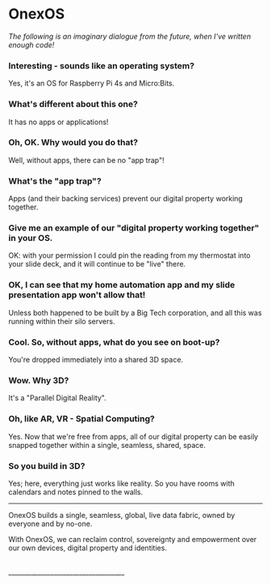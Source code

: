 
# OnexOS

_The following is an imaginary dialogue from the future, when I've written enough code!_

### Interesting - sounds like an operating system?

Yes, it's an OS for Raspberry Pi 4s and Micro:Bits.

### What's different about this one?

It has no apps or applications!

### Oh, OK. Why would you do that?

Well, without apps, there can be no "app trap"!

### What's the "app trap"?

Apps (and their backing services) prevent our digital property working together.

### Give me an example of our "digital property working together" in your OS.

OK: with your permission I could pin the reading from my thermostat into your slide
deck, and it will continue to be "live" there.

### OK, I can see that my home automation app and my slide presentation app won't allow that!

Unless both happened to be built by a Big Tech corporation, and all this was running
within their silo servers.

### Cool. So, without apps, what do you see on boot-up?

You're dropped immediately into a shared 3D space.

### Wow. Why 3D?

It's a "Parallel Digital Reality".

### Oh, like AR, VR - Spatial Computing?

Yes. Now that we're free from apps, all of our digital property can be easily snapped
together within a single, seamless, shared, space.

### So you build in 3D?

Yes; here, everything just works like reality. So you have rooms with calendars and
notes pinned to the walls.

----------------

OnexOS builds a single, seamless, global, live data fabric, owned by everyone and by
no-one.

With OnexOS, we can reclaim control, sovereignty and empowerment over our own devices,
digital property and identities.

<br/>
____________________________________




